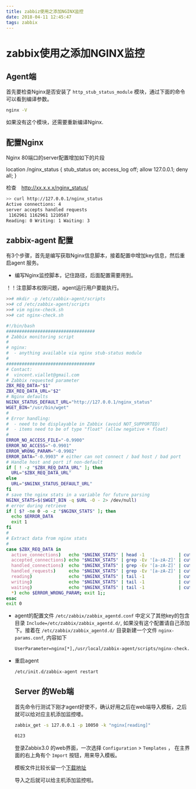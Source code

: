 ```yaml
---
title: zabbiz使用之添加NGINX监控
date: 2018-04-11 12:45:47
tags: zabbix
---
```


# zabbix使用之添加NGINX监控

## Agent端

首先要检查Nginx是否安装了 `http_stub_status_module` 模块，通过下面的命令可以看到编译参数。

```bash
nginx -V
```

如果没有这个模块，还需要重新编译Nginx.

## 配置Nginx

Nginx 80端口的server配置增加如下的片段

  location /nginx_status {
        stub_status on;
        access_log off;
        allow 127.0.0.1;
        deny all;
    }

检查　http://xx.x.x.x/nginx_status/

```bash
>> curl http://127.0.0.1/nginx_status
Active connections: 4 
server accepts handled requests
 1162961 1162961 1210587 
Reading: 0 Writing: 1 Waiting: 3 
```

## zabbix-agent 配置

有3个步骤，首先是编写获取Nginx信息脚本，接着配置中增加key信息，然后重启agent 服务。

- 编写Nginx监控脚本，记住路径，后面配置需要用到。

！！注意脚本权限问题，agent运行用户要能执行。

```bash
>># mkdir -p /etc/zabbix-agent/scripts
>># cd /etc/zabbix-agent/scripts
>># vim nginx-check.sh
>># cat nginx-check.sh
```

```bash
#!/bin/bash
##################################
# Zabbix monitoring script
#
# nginx:
#  - anything available via nginx stub-status module
#
##################################
# Contact:
#  vincent.viallet@gmail.com
# Zabbix requested parameter
ZBX_REQ_DATA="$1"
ZBX_REQ_DATA_URL="$2"
# Nginx defaults
NGINX_STATUS_DEFAULT_URL="http://127.0.0.1/nginx_status"
WGET_BIN="/usr/bin/wget"
#
# Error handling:
#  - need to be displayable in Zabbix (avoid NOT_SUPPORTED)
#  - items need to be of type "float" (allow negative + float)
#
ERROR_NO_ACCESS_FILE="-0.9900"
ERROR_NO_ACCESS="-0.9901"
ERROR_WRONG_PARAM="-0.9902"
ERROR_DATA="-0.9903" # either can not connect / bad host / bad port
# Handle host and port if non-default
if [ ! -z "$ZBX_REQ_DATA_URL" ]; then
  URL="$ZBX_REQ_DATA_URL"
else
  URL="$NGINX_STATUS_DEFAULT_URL"
fi
# save the nginx stats in a variable for future parsing
NGINX_STATS=$($WGET_BIN -q $URL -O - 2> /dev/null)
# error during retrieve
if [ $? -ne 0 -o -z "$NGINX_STATS" ]; then
  echo $ERROR_DATA
  exit 1
fi
#
# Extract data from nginx stats
#
case $ZBX_REQ_DATA in
  active_connections)   echo "$NGINX_STATS" | head -1             | cut -f3 -d' ';;
  accepted_connections) echo "$NGINX_STATS" | grep -Ev '[a-zA-Z]' | cut -f2 -d' ';;
  handled_connections)  echo "$NGINX_STATS" | grep -Ev '[a-zA-Z]' | cut -f3 -d' ';;
  handled_requests)     echo "$NGINX_STATS" | grep -Ev '[a-zA-Z]' | cut -f4 -d' ';;
  reading)              echo "$NGINX_STATS" | tail -1             | cut -f2 -d' ';;
  writing)              echo "$NGINX_STATS" | tail -1             | cut -f4 -d' ';;
  waiting)              echo "$NGINX_STATS" | tail -1             | cut -f6 -d' ';;
  *) echo $ERROR_WRONG_PARAM; exit 1;;
esac
exit 0
```

- agent的配置文件 `/etc/zabbix/zabbix_agentd.conf` 中定义了其他key的包含目录 `Include=/etc/zabbix/zabbix_agentd.d/`, 如果没有这个配置请自己添加下。接着在 `/etc/zabbix/zabbix_agentd.d/` 目录新建一个文件 `nginx-params.conf`, 内容如下

  ```tex
  UserParameter=nginx[*],/usr/local/zabbix-agent/scripts/nginx-check.sh "$1" 
  ```

- 重启agent

  ```bash
  /etc/init.d/zabbix-agent restart
  ```

  ## Server 的Web端

  首先命令行测试下刚才agent好使不，确认好用之后在web端导入模板，之后就可以给对应主机添加监控喽。

  ```bash
  zabbix_get -s 127.0.0.1 -p 10050 -k "nginx[reading]"

  0123
  ```

  登录Zabbix3.0 的web界面，一次选择 `Configuration` > `Templates` ， 在主界面的右上角有个 `Import` 按钮，用来导入模板。

  模板文件比较长留一个[下载地址](https://github.com/jizhang/zabbix-templates/blob/master/nginx/nginx-template.xml)

  导入之后就可以给主机添加监控啦。